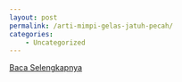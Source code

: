 ```yaml
---
layout: post
permalink: /arti-mimpi-gelas-jatuh-pecah/
categories:
    - Uncategorized
---
```


[Baca Selengkapnya](/06)